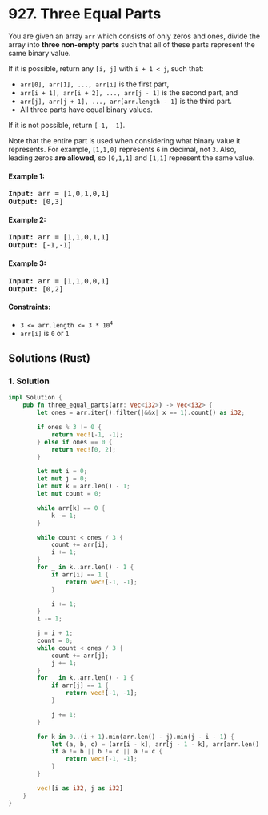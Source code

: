 # 927. Three Equal Parts
You are given an array `arr` which consists of only zeros and ones, divide the array into **three non-empty parts** such that all of these parts represent the same binary value.

If it is possible, return any `[i, j]` with `i + 1 < j`, such that:

* `arr[0], arr[1], ..., arr[i]` is the first part,
* `arr[i + 1], arr[i + 2], ..., arr[j - 1]` is the second part, and
* `arr[j], arr[j + 1], ..., arr[arr.length - 1]` is the third part.
* All three parts have equal binary values.

If it is not possible, return `[-1, -1]`.

Note that the entire part is used when considering what binary value it represents. For example, `[1,1,0]` represents `6` in decimal, not `3`. Also, leading zeros **are allowed**, so `[0,1,1]` and `[1,1]` represent the same value.

#### Example 1:
<pre>
<strong>Input:</strong> arr = [1,0,1,0,1]
<strong>Output:</strong> [0,3]
</pre>

#### Example 2:
<pre>
<strong>Input:</strong> arr = [1,1,0,1,1]
<strong>Output:</strong> [-1,-1]
</pre>

#### Example 3:
<pre>
<strong>Input:</strong> arr = [1,1,0,0,1]
<strong>Output:</strong> [0,2]
</pre>

#### Constraints:
* <code>3 <= arr.length <= 3 * 10<sup>4</sup></code>
* `arr[i]` is `0` or `1`

## Solutions (Rust)

### 1. Solution
```Rust
impl Solution {
    pub fn three_equal_parts(arr: Vec<i32>) -> Vec<i32> {
        let ones = arr.iter().filter(|&&x| x == 1).count() as i32;

        if ones % 3 != 0 {
            return vec![-1, -1];
        } else if ones == 0 {
            return vec![0, 2];
        }

        let mut i = 0;
        let mut j = 0;
        let mut k = arr.len() - 1;
        let mut count = 0;

        while arr[k] == 0 {
            k -= 1;
        }

        while count < ones / 3 {
            count += arr[i];
            i += 1;
        }
        for _ in k..arr.len() - 1 {
            if arr[i] == 1 {
                return vec![-1, -1];
            }

            i += 1;
        }
        i -= 1;

        j = i + 1;
        count = 0;
        while count < ones / 3 {
            count += arr[j];
            j += 1;
        }
        for _ in k..arr.len() - 1 {
            if arr[j] == 1 {
                return vec![-1, -1];
            }

            j += 1;
        }

        for k in 0..(i + 1).min(arr.len() - j).min(j - i - 1) {
            let (a, b, c) = (arr[i - k], arr[j - 1 - k], arr[arr.len() - 1 - k]);
            if a != b || b != c || a != c {
                return vec![-1, -1];
            }
        }

        vec![i as i32, j as i32]
    }
}
```
